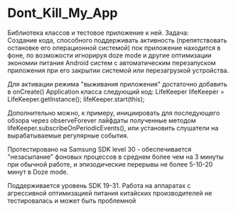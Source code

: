 # Dont_Kill_My_App
Библиотека классов и тестовое приложение к ней.
Задача:  
Создание кода, способного поддерживать активность (препятствовать остановке его операционной системой) 
пок приложение находится в фоне, по возможости игнорируя doze mode и другие оптимизации экономии 
питания Android систем с автоматическим перезапуском приложения при его закрытии системой или
перезагрузкой устройства.


Для активации режима "выживания приложения" достаточно добавить в onCreate() Application класса
следующий код: 
LifeKeeper lifeKeeper = LifeKeeper.getInstance();
lifeKeeper.start(this);

Дополнительно можно, к примеру, инициировать для последующего обзора через  observeForever лайфдаты
полученные методом lifeKeeper.subscribeOnPeriodicEvents(), или установить слушатели на вырабатываемые
регулярные события.


Протестировано на Samsung SDK level 30 - обеспечивается "незасыпание" фоновых процессов в среднем 
более чем на 3 минуты при обычной работе, и эпизодические перерывы не более 5-10-20 минут в Doze mode.

Поддерживается уровень SDK 19-31. Работа на аппаратах с агрессивной оптимизацией питания китайских
производителей не тестировалась и может быть проблемной
